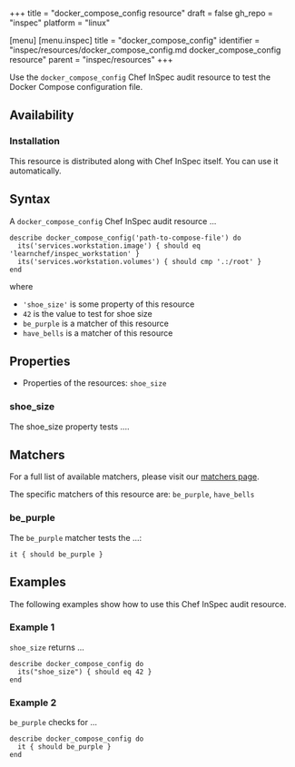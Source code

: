 +++
title = "docker_compose_config resource"
draft = false
gh_repo = "inspec"
platform = "linux"

[menu]
  [menu.inspec]
    title = "docker_compose_config"
    identifier = "inspec/resources/docker_compose_config.md docker_compose_config resource"
    parent = "inspec/resources"
+++

Use the `docker_compose_config` Chef InSpec audit resource to test the Docker Compose configuration file.


## Availability

### Installation

This resource is distributed along with Chef InSpec itself. You can use it automatically.

## Syntax

A `docker_compose_config` Chef InSpec audit resource ...

    describe docker_compose_config('path-to-compose-file') do
      its('services.workstation.image') { should eq 'learnchef/inspec_workstation' }
      its('services.workstation.volumes') { should cmp '.:/root' }
    end
where

- `'shoe_size'` is some property of this resource
- `42` is the value to test for shoe size
- `be_purple` is a matcher of this resource
- `have_bells` is a matcher of this resource

## Properties

- Properties of the resources: `shoe_size`

### shoe_size

The shoe_size property tests ....

## Matchers

For a full list of available matchers, please visit our [matchers page](https://docs.chef.io/inspec/matchers/).

The specific matchers of this resource are: `be_purple`, `have_bells`

### be_purple

The `be_purple` matcher tests the ...:

    it { should be_purple }

## Examples
The following examples show how to use this Chef InSpec audit resource.

### Example 1

`shoe_size` returns ...

    describe docker_compose_config do
      its("shoe_size") { should eq 42 }
    end

### Example 2

`be_purple` checks for ...

    describe docker_compose_config do
      it { should be_purple }
    end

